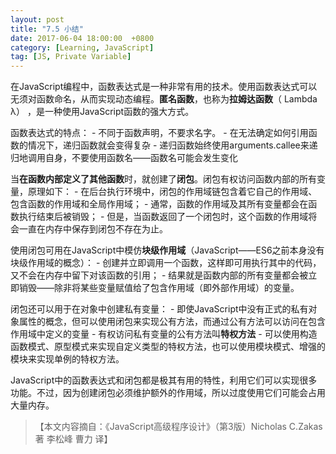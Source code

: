 ```yaml
---
layout: post
title: "7.5 小结"
date: 2017-06-04 18:00:00  +0800
category: [Learning, JavaScript]
tag: [JS, Private Variable]
---
```


在JavaScript编程中，函数表达式是一种非常有用的技术。使用函数表达式可以无须对函数命名，从而实现动态编程。**匿名函数**，也称为**拉姆达函数**（ Lambda λ） ，是一种使用JavaScript函数的强大方式。

函数表达式的特点：
	- 不同于函数声明，不要求名字。
	- 在无法确定如何引用函数的情况下，递归函数就会变得复杂
	- 递归函数始终使用arguments.callee来递归地调用自身，不要使用函数名——函数名可能会发生变化

当**在函数内部定义了其他函数**时，就创建了**闭包**。闭包有权访问函数内部的所有变量，原理如下：
	- 在后台执行环境中，闭包的作用域链包含着它自己的作用域、包含函数的作用域和全局作用域；
	- 通常，函数的作用域及其所有变量都会在函数执行结束后被销毁；
	- 但是，当函数返回了一个闭包时，这个函数的作用域将会一直在内存中保存到闭包不存在为止。

使用闭包可用在JavaScript中模仿**块级作用域**（JavaScript——ES6之前本身没有块级作用域的概念）：
	- 创建并立即调用一个函数，这样即可用执行其中的代码，又不会在内存中留下对该函数的引用；
	- 结果就是函数内部的所有变量都会被立即销毁——除非将某些变量赋值给了包含作用域（即外部作用域）的变量。

闭包还可以用于在对象中创建私有变量：
	- 即使JavaScript中没有正式的私有对象属性的概念，但可以使用闭包来实现公有方法，而通过公有方法可以访问在包含作用域中定义的变量
	- 有权访问私有变量的公有方法叫**特权方法**
	- 可以使用构造函数模式、原型模式来实现自定义类型的特权方法，也可以使用模块模式、增强的模块来实现单例的特权方法。

JavaScript中的函数表达式和闭包都是极其有用的特性，利用它们可以实现很多功能。不过，因为创建闭包必须维护额外的作用域，所以过度使用它们可能会占用大量内存。

>【本文内容摘自：《JavaScript高级程序设计》（第3版）Nicholas C.Zakas 著   李松峰 曹力 译】